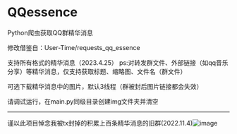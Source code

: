 # QQessence
Python爬虫获取QQ群精华消息

修改借鉴自：User-Time/requests_qq_essence

支持所有格式的精华消息（2023.4.25）
ps:对转发群文件、外部链接（如qq音乐分享）等精华消息，仅支持获取标题、缩略图、文件名（群文件）

可选下载精华消息中的图片，默认3线程（群被封后图片链接都会失效）

请调试运行，在main.py同级目录创建img文件夹并清空

****

谨以此项目悼念我被tx封掉的积累上百条精华消息的旧群(2022.11.4)![image](https://user-images.githubusercontent.com/105963780/234330957-7916ff46-f98a-42b0-bcb1-21d3c0b8eac6.png)
